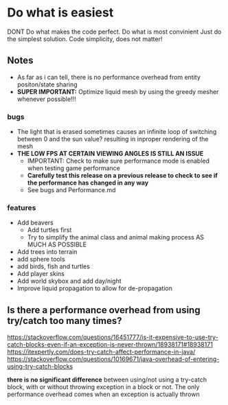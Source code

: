 # Do what is easiest
DONT Do what makes the code perfect. Do what is most convinient
Just do the simplest solution. Code simplicity, does not matter!

## Notes
- As far as i can tell, there is no performance overhead from entity positon/state sharing
- **SUPER IMPORTANT:** Optimize liquid mesh by using the greedy mesher whenever possible!!!

### bugs
- The light that is erased sometimes causes an infinite loop of switching between 0 and the sun value? resulting in inproper rendering of the mesh
- **THE LOW FPS AT CERTAIN VIEWING ANGLES IS STILL AN ISSUE**
  - IMPORTANT: Check to make sure performance mode is enabled when testing game performance
  - **Carefully test this release on a previous release to check to see if the performance has changed in any way**
  - See bugs and Performance.md

### features
- Add beavers
  - Add turtles first
  - Try to simplify the animal class and animal making process AS MUCH AS POSSIBLE
- Add trees into terrain
- add sphere tools
- add birds, fish and turtles
- Add player skins
- Add world skybox and add day/night
- Improve liquid propagation to allow for de-propagation

## Is there a performance overhead from using try/catch too many times?
https://stackoverflow.com/questions/16451777/is-it-expensive-to-use-try-catch-blocks-even-if-an-exception-is-never-thrown/18938171#18938171
https://itexpertly.com/does-try-catch-affect-performance-in-java/
https://stackoverflow.com/questions/10169671/java-overhead-of-entering-using-try-catch-blocks

**there is no significant difference** between using/not using a try-catch block, with or without throwing exception in a block or not.
The only performance overhead comes when an exception is actually thrown